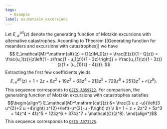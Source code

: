 ```yaml
---
tags:
  - Example
label: ex:motzkin_excursions
---
```

Let $E_\mathcal{M}^\mathrm{alt}(z)$ denote the generating function of Motzkin excursions with alternative catastrophes. According to Theorem [[Generating function for meanders and excursions with catastrophes]] we have 
$$
E_\mathcal{M}^\mathrm{alt}(z) = D(z)M_0(z) = \frac{E(z)}{1 - Q(z)} = \frac{u_1(z)}{z\left(1 - z\frac{1 - u_1(z)}{1 - 3z}\right)} = \frac{u_{1}(z)(1 - 3z)}{z(1 + (u_{1}(z) - 4)z)}.
$$
Extracting the first few coefficients yields 
$$ 
E_\mathcal{M}^\mathrm{alt}(z) = 1 + 2z + 6z^{2} + 19z^{3} + 63z^{4} + 213z^{5} + 729z^{6} + 2513z^{7} + \mathcal{O}(z^{8}).
$$
This sequence corresponds to [$\texttt{OEIS A059712}$](https://oeis.org/A059712).
For comparison, the generating function of Motzkin excursions with catastrophes satisfies
$$\begin{align*}
E_\mathcal{M}^\mathrm{cat}(z) &= \frac{3 u z -u}{\left(3 u^{2}+2 u +4\right) z^{2}+\left(-u^{2}-u -1\right) z} \\
&= 1 + z + 2z^2 + 5z^3 + 14z^4 + 41z^5 + 123z^6 + 374z^7 + \mathcal{O}(z^8).
\end{align*}$$
This sequence corresponds to [$\texttt{OEIS A073525}$](https://oeis.org/A073525).
